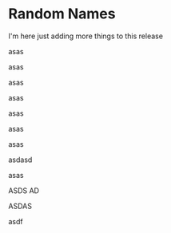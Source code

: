 # Random Names


I'm here just adding more things to this release

asas 

asas 

asas 

asas 

asas 

asas 

asas 

asdasd


asas 

ASDS
AD

ASDAS


asdf
